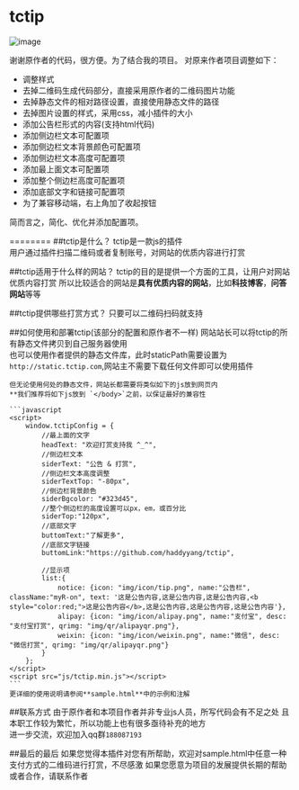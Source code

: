 tctip
========
![image](https://github.com/HaddyYang/tctip/blob/master/show.jpg)

谢谢原作者的代码，很方便。为了结合我的项目。
对原来作者项目调整如下：

* 调整样式
* 去掉二维码生成代码部分，直接采用原作者的二维码图片功能
* 去掉静态文件的相对路径设置，直接使用静态文件的路径
* 去掉图片设置的样式，采用css，减小插件的大小
* 添加公告栏形式的内容(支持html代码)
* 添加侧边栏文本可配置项
* 添加侧边栏文本背景颜色可配置项
* 添加侧边栏文本高度可配置项
* 添加最上面文本可配置项
* 添加整个侧边栏高度可配置项
* 添加底部文字和链接可配置项
* 为了兼容移动端，右上角加了收起按钮

简而言之，简化、优化并添加配置项。

========
##tctip是什么？
tctip是一款js的插件  
用户通过插件扫描二维码或者复制账号，对网站的优质内容进行打赏  

##tctip适用于什么样的网站？
tctip的目的是提供一个方面的工具，让用户对网站优质内容打赏
所以比较适合的网站是**具有优质内容的网站**，比如**科技博客**，**问答网站**等等

##tctip提供哪些打赏方式？
	只要可以二维码扫码就支持

##如何使用和部署tctip(该部分的配置和原作者不一样)
	网站站长可以将tctip的所有静态文件拷贝到自己服务器使用  
	也可以使用作者提供的静态文件库，此时staticPath需要设置为`http://static.tctip.com`,网站主不需要下载任何文件即可以使用插件  

	但无论使用何处的静态文件，网站长都需要将类似如下的js放到网页内
	**我们推荐将如下js放到 `</body>`之前，以保证最好的兼容性

	```javascript
	<script>
        window.tctipConfig = {
            //最上面的文字
            headText: "欢迎打赏支持我 ^_^",
            //侧边栏文本
            siderText: "公告 & 打赏",
            //侧边栏文本高度调整
            siderTextTop: "-80px",
            //侧边栏背景颜色
            siderBgcolor: "#323d45",
            //整个侧边栏的高度设置可以px，em，或百分比
            siderTop:"120px",
            //底部文字
            buttomText:"了解更多",
            //底部文字链接
            buttomLink:"https://github.com/haddyyang/tctip",

            //显示项
            list:{
                notice: {icon: "img/icon/tip.png", name:"公告栏", className:"myR-on", text: '这是公告内容,这是公告内容,这是公告内容,<b style="color:red;">这是公告内容</b>,这是公告内容,这是公告内容,这是公告内容'},
                alipay: {icon: "img/icon/alipay.png", name:"支付宝", desc: "支付宝打赏", qrimg: "img/qr/alipayqr.png"},
                weixin: {icon: "img/icon/weixin.png", name:"微信", desc: "微信打赏", qrimg: "img/qr/alipayqr.png"}	
            }
        };
    </script>
    <script src="js/tctip.min.js"></script>
	```
	更详细的使用说明请参阅**sample.html**中的示例和注解

##联系方式
由于原作者和本项目作者并非专业js人员，所写代码会有不足之处
且本职工作较为繁忙，所以功能上也有很多亟待补充的地方  
进一步交流，欢迎加入qq群`188087193`

##最后的最后
	如果您觉得本插件对您有所帮助，欢迎对sample.html中任意一种支付方式的二维码进行打赏，不尽感激
	如果您愿意为项目的发展提供长期的帮助或者合作，请联系作者